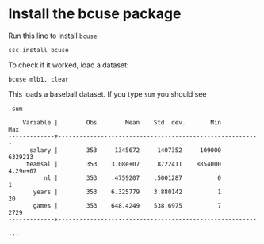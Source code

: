 # Install the bcuse package

Run this line to install `bcuse`
```
ssc install bcuse
```
To check if it worked, load a dataset:
```
bcuse mlb1, clear
```
This loads a baseball dataset. If you type `sum` you should see

```
 sum

    Variable |        Obs        Mean    Std. dev.       Min        Max
-------------+---------------------------------------------------------
      salary |        353     1345672     1407352     109000    6329213
     teamsal |        353    3.08e+07     8722411    8854000   4.29e+07
          nl |        353    .4759207    .5001287          0          1
       years |        353    6.325779    3.880142          1         20
       games |        353    648.4249    538.6975          7       2729
-------------+---------------------------------------------------------
...
```
